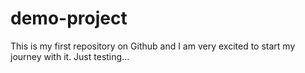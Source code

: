 # demo-project
This is my first repository on Github and I am very excited to start my journey with it.
Just testing...
